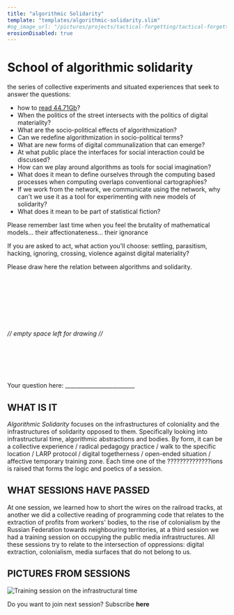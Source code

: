 ```yaml
---
title: "algorithmic Solidarity"
template: "templates/algorithmic-solidarity.slim"
#og_image_url: "/pictures/projects/tactical-forgetting/tactical-forgetting-04.png"
erosionDisabled: true
---
```


# School of algorithmic solidarity

the series of collective experiments and situated experiences that seek to answer the questions:

- how to [read 44.71Gb](https://4471gb.eeefff.org/)?
- When the politics of the street intersects with the politics of digital materiality?
- What are the socio-political effects of algorithmization?
- Can we redefine algorithmization in socio-political terms?
- What are new forms of digital communalization that can emerge?
- At what public place the interfaces for social interaction could be discussed?
- How can we play around algorithms as tools for social imagination?
- What does it mean to define ourselves through the computing based processes when computing overlaps conventional cartographies?
- If we work from the network, we communicate using the network, why can't we use it as a tool for experimenting with new models of solidarity?
- What does it mean to be part of statistical fiction?

Please remember last time when you feel the brutality of mathematical models... their affectionateness... their ignorance

If you are asked to act, what action you'll choose: settling, parasitism, hacking, ignoring, crossing, violence against digital materiality?

Please draw here the relation between algorithms and solidarity.  
<br/>
<br/>
<br/>
<br/>
<br/>
<br/>
<br/>
<br/>
*// empty space left for drawing //*
<br/>
<br/>
<br/>
<br/>
<br/>
<br/>
<br/>
Your question here: _________________________

## WHAT IS IT
_Algorithmic Solidarity_ focuses on the infrastructures of coloniality and the infrastructures of solidarity opposed to them. Specifically looking into infrastructural time, algorithmic abstractions and bodies. By form, it can be a collective experience / radical pedagogy practice / walk to the specific location / LARP protocol / digital togetherness / open-ended situation / affective temporary training zone. Each time one of the ??????????????ions is raised that forms the logic and poetics of a session.

## WHAT SESSIONS HAVE PASSED
At one session, we learned how to short the wires on the railroad tracks, at another we did a collective reading of programming code that relates to the extraction of profits from workers' bodies, to the rise of colonialism by the Russian Federation towards neighbouring territories, at a third session we had a training session on occupying the public media infrastructures. All these sessions try to relate to the intersection of oppressions: digital extraction, colonialism, media surfaces that do not belong to us.

## PICTURES FROM SESSIONS

![Training session on the infrastructural time](/pictures/projects/$canonicalName$/infrastructural-time.gif)


Do you want to join next session? Subscribe **here**
